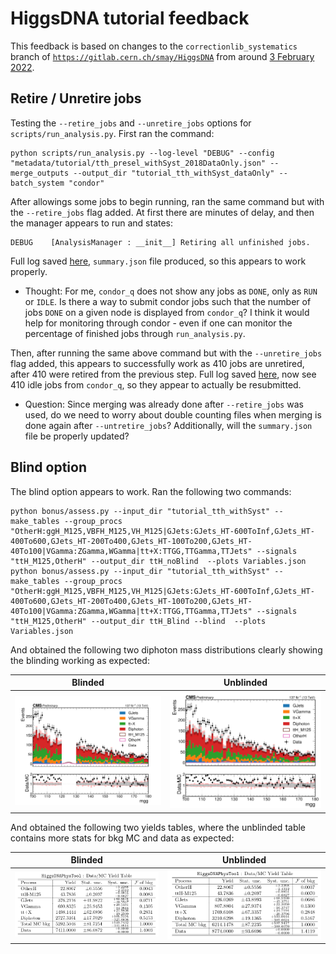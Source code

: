 # HiggsDNA tutorial feedback

This feedback is based on changes to the `correctionlib_systematics` branch of [`https://gitlab.cern.ch/smay/HiggsDNA`](https://gitlab.cern.ch/smay/HiggsDNA) from around [3 February 2022](https://gitlab.cern.ch/smay/HiggsDNA/-/commit/3b56611f6f4f52580cd565b94e2c4d8226f6477d). 

## Retire / Unretire jobs 

Testing the `--retire_jobs` and `--unretire_jobs` options for `scripts/run_analysis.py`. First ran the command:

```
python scripts/run_analysis.py --log-level "DEBUG" --config "metadata/tutorial/tth_presel_withSyst_2018DataOnly.json" --merge_outputs --output_dir "tutorial_tth_withSyst_dataOnly" --batch_system "condor"
```

After allowings some jobs to begin running, ran the same command but with the `--retire_jobs` flag added. At first there are minutes of delay, and then the manager appears to run and states:

```
DEBUG    [AnalysisManager : __init__] Retiring all unfinished jobs.
```

Full log saved [here](https://www.google.com), `summary.json` file produced, so this appears to work properly.

- Thought: For me, `condor_q` does not show any jobs as `DONE`, only as `RUN` or `IDLE`. Is there a way to submit condor jobs such that the number of jobs `DONE` on a given node is displayed from `condor_q`? I think it would help for monitoring through condor - even if one can monitor the percentage of finished jobs through `run_analysis.py`. 

Then, after running the same above command but with the `--unretire_jobs` flag added, this appears to successfully work as 410 jobs are unretired, after 410 were retired from the previous step. Full log saved [here](), now see 410 idle jobs from `condor_q`, so they appear to actually be resubmitted.

- Question: Since merging was already done after `--retire_jobs` was used, do we need to worry about double counting files when merging is done again after `--untretire_jobs`? Additionally, will the `summary.json` file be properly updated? 

## Blind option 

The blind option appears to work. Ran the following two commands:

```
python bonus/assess.py --input_dir "tutorial_tth_withSyst" --make_tables --group_procs "OtherH:ggH_M125,VBFH_M125,VH_M125|GJets:GJets_HT-600ToInf,GJets_HT-400To600,GJets_HT-200To400,GJets_HT-100To200,GJets_HT-40To100|VGamma:ZGamma,WGamma|tt+X:TTGG,TTGamma,TTJets" --signals "ttH_M125,OtherH" --output_dir ttH_noBlind  --plots Variables.json
python bonus/assess.py --input_dir "tutorial_tth_withSyst" --make_tables --group_procs "OtherH:ggH_M125,VBFH_M125,VH_M125|GJets:GJets_HT-600ToInf,GJets_HT-400To600,GJets_HT-200To400,GJets_HT-100To200,GJets_HT-40To100|VGamma:ZGamma,WGamma|tt+X:TTGG,TTGamma,TTJets" --signals "ttH_M125,OtherH" --output_dir ttH_Blind --blind  --plots Variables.json
```

And obtained the following two diphoton mass distributions clearly showing the blinding working as expected:

Blinded             |  Unblinded
:-------------------------:|:-------------------------:
![Blinded](Images/Diphoton_mass_dataMC_Blind.png)  |  ![Unblinded](Images/Diphoton_mass_dataMC_unblinded.png)

And obtained the following two yields tables, where the unblinded table contains more stats for bkg MC and data as expected:

Blinded             |  Unblinded
:-------------------------:|:-------------------------:
![Blinded](Images/data_mc_yield_table_blinded.png)  |  ![Unblinded](Images/data_mc_yield_table_unblinded.png)
